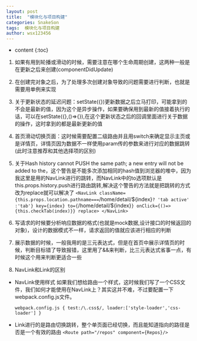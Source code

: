 ```yaml
---
layout: post
title:  "模块化与项目构建"
categories: SnakeSon
tags:  模块化与项目构建
author: wsx123456
---
```


* content
{:toc}

1. 如果有用到轮播或滑动的时候，需要注意在哪个生命周期创建，这两种一般是在更新之后来创建(componentDidUpdate)

2. 在创建完对象之后，为了处理多次创建对象导致的问题需要进行判断，也就是需要用单例来实现

3. 关于更新状态的延迟问题：setState({})更新数据之后立马打印，可能拿到的不会是最新的值，因为这个是异步操作，如果要确保用到最新的值接着执行的话，可以在setState({},()=>{}),在这个更新状态之后的回调里面进行关于数据的操作，这时拿到的都是最新更新的值

4. 首页滑动切换页面：这时候需要配置二级路由并且用switch来确定显示主页或是详情页，详情页因为数据不一样使用param传的参数来进行对应的数据跳转(此时注意推荐和其他选择项的区别)

5. 关于Hash history cannot PUSH the same path; a new entry will not be added to the，这个警告是不能多次添加相同的hash值到浏览器的堆中，因为我这里是用的NavLink进行的跳转，而NavLink中的to选项默认是this.props.history.push进行路由跳转,解决这个警告的方法就是把跳转的方式改为replace就可以解决了
    `<NavLink className={this.props.location.pathname===`/home/detail/${index}`? 'tab active' :'tab'} key={index} to={`/home/detail/${index}`}
                         onClick={()=>{this.checkTab(index)}} replace>
	</NavLink>`

1. 写请求的时候要分析响应数据的格式(也就是mock数据,设计接口的时候返回的对象)，设计的数据模式不一样，请求返回的值就应该进行相应的判断

2. 展示数据的时候，一般我用的是三元表达式，但是在首页中展示详情页的时候，判断目标错了导致报错，这里用了&&来判断，比三元表达式省事一点，有时候这个用来判断更适合一些
3. NavLink和Link的区别

 - NavLink使用样式
如果我们想给路由一个样式，这时候我们写了一个CSS文件，我们如何才能使用在NavLink上？其实这并不难，不过要配置一下webpack.config.js文件。

	 `webpack.config.js
	{
	    test:/\.css$/,
	    loader:['style-loader','css-loader']
	}`


 - Link进行的是路由切换跳转，整个单页面已经切换，而且能知道指向的路径是否是一个有效的路由
   `<Route path="/repos" component={Repos}/>`
